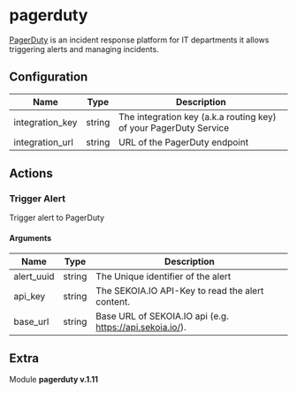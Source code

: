 # pagerduty



[PagerDuty](https://www.pagerduty.com/) is an incident response platform for IT departments it allows triggering alerts and managing incidents.

## Configuration



| Name      |  Type   |  Description  |
| --------- | ------- | --------------------------- |
| integration_key | string | The integration key (a.k.a routing key) of your PagerDuty Service |
| integration_url | string | URL of the PagerDuty endpoint |








## Actions

### Trigger Alert

Trigger alert to PagerDuty



#### Arguments

| Name      |  Type   |  Description  |
| --------- | ------- | --------------------------- |
| alert_uuid | string | The Unique identifier of the alert |
| api_key | string | The SEKOIA.IO API-Key to read the alert content. |
| base_url | string | Base URL of SEKOIA.IO api (e.g. https://api.sekoia.io/). |














## Extra

Module **pagerduty v.1.11**
